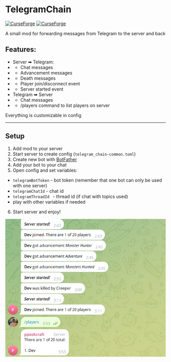﻿# TelegramChain

[![CurseForge](https://cf.way2muchnoise.eu/full_1262765_downloads.svg?badge_style=for_the_badge)](https://www.curseforge.com/minecraft/mc-mods/telegram-chain)
[![CurseForge](https://cf.way2muchnoise.eu/versions/MC%20version_1262765_all.svg?badge_style=for_the_badge)](https://www.curseforge.com/minecraft/mc-mods/telegram-chain)

A small mod for forwarding messages from Telegram to the server and back

## Features:
- Server ➡ Telegram:
- - Chat messages
- - Advancement messages
- - Death messages
- - Player join/disconnect event
- - Server started event
- Telegram ➡ Server
- -  Chat messages
- - /players command to list players on server

Everything is customizable in config

---

## Setup

1. Add mod to your server
2. Start server to create config (`telegram_chain-common.toml`)
3. Create new bot with [BotFather](https://t.me/BotFather)
4. Add your bot to your chat
5. Open config and set variables:
* `telegramBotToken` - bot token (remember that one bot can only be used with one server)
* `telegramChatId` - chat id
* `telegramThreadId ` - thread id (if chat with topics used)
* play with other variables if needed
6. Start server and enjoy!

![showcase](img/showcase.png)
